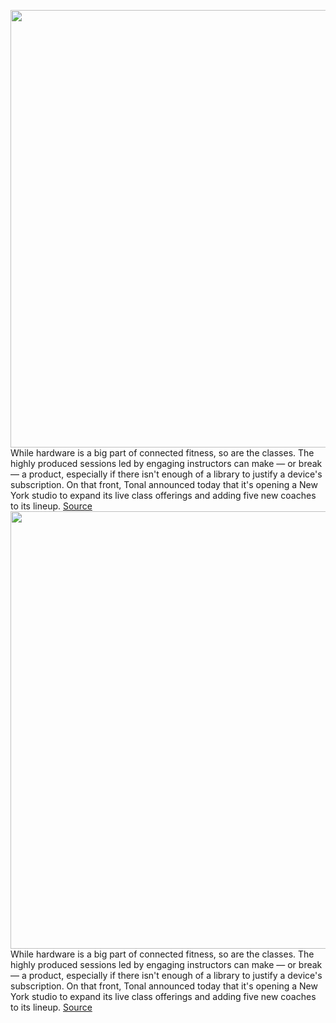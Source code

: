 <img src='https://cdn.vox-cdn.com/thumbor/DHQE_4IRkRNfeHy4QqnQ95Su-Io=/0x0:2040x1360/1200x800/filters:focal(857x517:1183x843)/cdn.vox-cdn.com/uploads/chorus_image/image/70978782/akrales_190523_3437_0077.0.jpg' width='700px' /><br/>
While hardware is a big part of connected fitness, so are the classes. The highly produced sessions led by engaging instructors can make — or break — a product, especially if there isn't enough of a library to justify a device's subscription. On that front, Tonal announced today that it's opening a New York studio to expand its live class offerings and adding five new coaches to its lineup.
<a href='https://www.theverge.com/2022/6/15/23167828/tonal-peloton-ny-studio-aly-orady'> Source <a/><img src='https://cdn.vox-cdn.com/thumbor/DHQE_4IRkRNfeHy4QqnQ95Su-Io=/0x0:2040x1360/1200x800/filters:focal(857x517:1183x843)/cdn.vox-cdn.com/uploads/chorus_image/image/70978782/akrales_190523_3437_0077.0.jpg' width='700px' /><br/>
While hardware is a big part of connected fitness, so are the classes. The highly produced sessions led by engaging instructors can make — or break — a product, especially if there isn't enough of a library to justify a device's subscription. On that front, Tonal announced today that it's opening a New York studio to expand its live class offerings and adding five new coaches to its lineup.
<a href='https://www.theverge.com/2022/6/15/23167828/tonal-peloton-ny-studio-aly-orady'> Source <a/>